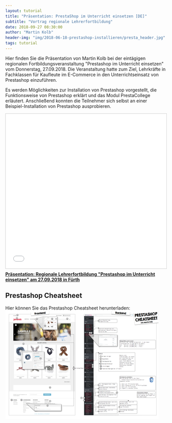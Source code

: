 ```yaml
---
layout: tutorial
title: "Präsentation: PrestaShop im Unterricht einsetzen [DE]"
subtitle: "Vortrag regionale Lehrerfortbildung"
date: 2018-09-27 08:30:00
author: "Martin Kolb"
header-img: "img/2018-06-18-prestashop-installieren/presta_header.jpg"
tags: tutorial
---
```


Hier finden Sie die Präsentation von Martin Kolb bei der eintägigen regionalen Fortbildungsveranstaltung "Prestashop im Unterricht einsetzen" vom Donnerstag, 27.09.2018. Die Veranstaltung hatte zum Ziel, Lehrkräfte in Fachklassen für Kaufleute im E-Commerce in den Unterrichtseinsatz von Prestashop einzuführen.

Es werden Möglichkeiten zur Installation von Prestashop vorgestellt, die Funktionsweise von Prestashop erklärt und das Modul PrestaCollege erläutert. Anschließend konnten die Teilnehmer sich selbst an einer Beispiel-Installation von Prestashop ausprobieren.

<iframe src="//www.slideshare.net/slideshow/embed_code/key/iqr4sQ77UOs1zd" width="595" height="485" frameborder="0" marginwidth="0" marginheight="0" scrolling="no" style="border:1px solid #CCC; border-width:1px; margin-bottom:5px; max-width: 100%;" allowfullscreen> </iframe> <div style="margin-bottom:5px"> <strong> <a href="//www.slideshare.net/MartinKolb5/lehrerfortbildung-prestashop-im-unterricht-einsetzen" title="Lehrerfortbildung &quot;Prestashop im Unterricht einsetzen&quot;" target="_blank">Präsentation: Regionale Lehrerfortbildung &quot;Prestashop im Unterricht einsetzen&quot; am 27.09.2018 in Fürth</a> </strong> </div>

## Prestashop Cheatsheet
Hier können Sie das Prestashop Cheatsheet herunterladen:
[![Download Prestashop Cheatsheet Thumbnail](/img/prestashop_cheatsheet_thumbnail.png)](/downloads/prestashop_cheatsheet.pdf)
